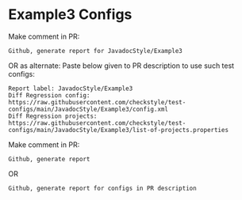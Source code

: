 # Example3 Configs
Make comment in PR:
```
Github, generate report for JavadocStyle/Example3
```
OR as alternate:
Paste below given to PR description to use such test configs:
```
Report label: JavadocStyle/Example3
Diff Regression config: https://raw.githubusercontent.com/checkstyle/test-configs/main/JavadocStyle/Example3/config.xml
Diff Regression projects: https://raw.githubusercontent.com/checkstyle/test-configs/main/JavadocStyle/Example3/list-of-projects.properties
```
Make comment in PR:
```
Github, generate report
```
OR
```
Github, generate report for configs in PR description
```
